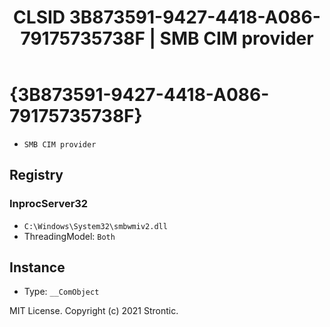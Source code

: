 ﻿---
title: "CLSID 3B873591-9427-4418-A086-79175735738F | SMB CIM provider"
excerpt: What is COM-Object CLSID 3B873591-9427-4418-A086-79175735738F?
---

# {3B873591-9427-4418-A086-79175735738F}

* `SMB CIM provider`

## Registry


### InprocServer32

* `C:\Windows\System32\smbwmiv2.dll`
* ThreadingModel: `Both`

## Instance

* Type: `__ComObject`

MIT License. Copyright (c) 2021 Strontic.


